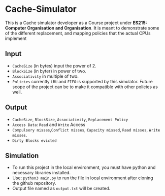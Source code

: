 # Cache-Simulator
This is a Cache simulator developer as a Course project under **ES215: Computer Organisation and Organisation**. It is meant to demonstrate some of the different replacement, and mapping policies that the actual CPUs implement

## Input
- `CacheSize` (in bytes) input the power of 2.
- `BlockSize` (in byter) in power of two.
- `Associativity` in multiple of two.
- `Policies` currently `LRU` and `FIFO` is supported by this simulator. Future scope of the project can be to make it compatible with other policies as well.

## Output
- `CacheSize`, `BlockSize`, `Associativity`, `Replacement Policy`
- `Access Data`: `Read` and `Write` Access
- `Compulsory misses`,`Conflict misses`, `Capacity missed`, `Read misses`, `Write misses`.
- `Dirty Blocks evicted`

## Simulation
- To run this project in the local environment, you must have python and necessary libraries installed.
- Use: `python3 main.py` to run the file in local environment after cloning the github repository.
- Output file named as `output.txt` will be created.
